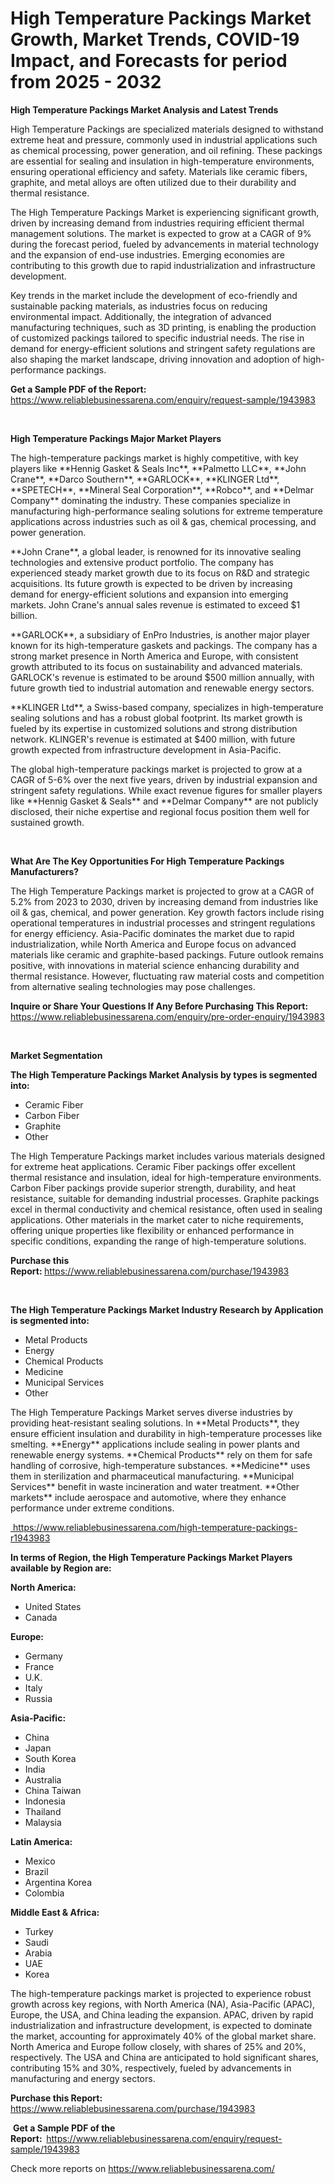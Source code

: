 <p><h1>High Temperature Packings Market Growth, Market Trends, COVID-19 Impact, and Forecasts for period from 2025 - 2032</h1></p><p><strong>High Temperature Packings Market Analysis and Latest Trends</strong></p>
<p><p>High Temperature Packings are specialized materials designed to withstand extreme heat and pressure, commonly used in industrial applications such as chemical processing, power generation, and oil refining. These packings are essential for sealing and insulation in high-temperature environments, ensuring operational efficiency and safety. Materials like ceramic fibers, graphite, and metal alloys are often utilized due to their durability and thermal resistance.</p><p>The High Temperature Packings Market is experiencing significant growth, driven by increasing demand from industries requiring efficient thermal management solutions. The market is expected to grow at a CAGR of 9% during the forecast period, fueled by advancements in material technology and the expansion of end-use industries. Emerging economies are contributing to this growth due to rapid industrialization and infrastructure development.</p><p>Key trends in the market include the development of eco-friendly and sustainable packing materials, as industries focus on reducing environmental impact. Additionally, the integration of advanced manufacturing techniques, such as 3D printing, is enabling the production of customized packings tailored to specific industrial needs. The rise in demand for energy-efficient solutions and stringent safety regulations are also shaping the market landscape, driving innovation and adoption of high-performance packings.</p></p>
<p><strong>Get a Sample PDF of the Report:&nbsp;</strong> <a href="https://www.reliablebusinessarena.com/enquiry/request-sample/1943983?utm_campaign=1948&utm_medium=2&utm_source=Github&utm_content=ia&utm_term=25012025&utm_id=high-temperature-packings">https://www.reliablebusinessarena.com/enquiry/request-sample/1943983</a></p>
<p>&nbsp;</p>
<p><strong>High Temperature Packings Major Market Players</strong></p>
<p><p>The high-temperature packings market is highly competitive, with key players like **Hennig Gasket & Seals Inc**, **Palmetto LLC**, **John Crane**, **Darco Southern**, **GARLOCK**, **KLINGER Ltd**, **SPETECH**, **Mineral Seal Corporation**, **Robco**, and **Delmar Company** dominating the industry. These companies specialize in manufacturing high-performance sealing solutions for extreme temperature applications across industries such as oil & gas, chemical processing, and power generation.</p><p>**John Crane**, a global leader, is renowned for its innovative sealing technologies and extensive product portfolio. The company has experienced steady market growth due to its focus on R&D and strategic acquisitions. Its future growth is expected to be driven by increasing demand for energy-efficient solutions and expansion into emerging markets. John Crane's annual sales revenue is estimated to exceed $1 billion.</p><p>**GARLOCK**, a subsidiary of EnPro Industries, is another major player known for its high-temperature gaskets and packings. The company has a strong market presence in North America and Europe, with consistent growth attributed to its focus on sustainability and advanced materials. GARLOCK's revenue is estimated to be around $500 million annually, with future growth tied to industrial automation and renewable energy sectors.</p><p>**KLINGER Ltd**, a Swiss-based company, specializes in high-temperature sealing solutions and has a robust global footprint. Its market growth is fueled by its expertise in customized solutions and strong distribution network. KLINGER's revenue is estimated at $400 million, with future growth expected from infrastructure development in Asia-Pacific.</p><p>The global high-temperature packings market is projected to grow at a CAGR of 5-6% over the next five years, driven by industrial expansion and stringent safety regulations. While exact revenue figures for smaller players like **Hennig Gasket & Seals** and **Delmar Company** are not publicly disclosed, their niche expertise and regional focus position them well for sustained growth.</p></p>
<p>&nbsp;</p>
<p><strong>What Are The Key Opportunities For High Temperature Packings Manufacturers?</strong></p>
<p><p>The High Temperature Packings market is projected to grow at a CAGR of 5.2% from 2023 to 2030, driven by increasing demand from industries like oil & gas, chemical, and power generation. Key growth factors include rising operational temperatures in industrial processes and stringent regulations for energy efficiency. Asia-Pacific dominates the market due to rapid industrialization, while North America and Europe focus on advanced materials like ceramic and graphite-based packings. Future outlook remains positive, with innovations in material science enhancing durability and thermal resistance. However, fluctuating raw material costs and competition from alternative sealing technologies may pose challenges.</p></p>
<p><strong>Inquire or Share Your Questions If Any Before Purchasing This Report:</strong> <a href="https://www.reliablebusinessarena.com/enquiry/pre-order-enquiry/1943983?utm_campaign=1948&utm_medium=2&utm_source=Github&utm_content=ia&utm_term=25012025&utm_id=high-temperature-packings">https://www.reliablebusinessarena.com/enquiry/pre-order-enquiry/1943983</a></p>
<p>&nbsp;</p>
<p><strong>Market Segmentation</strong></p>
<p><strong>The High Temperature Packings Market Analysis by types is segmented into:</strong></p>
<p><ul><li>Ceramic Fiber</li><li>Carbon Fiber</li><li>Graphite</li><li>Other</li></ul></p>
<p><p>The High Temperature Packings market includes various materials designed for extreme heat applications. Ceramic Fiber packings offer excellent thermal resistance and insulation, ideal for high-temperature environments. Carbon Fiber packings provide superior strength, durability, and heat resistance, suitable for demanding industrial processes. Graphite packings excel in thermal conductivity and chemical resistance, often used in sealing applications. Other materials in the market cater to niche requirements, offering unique properties like flexibility or enhanced performance in specific conditions, expanding the range of high-temperature solutions.</p></p>
<p><strong>Purchase this Report:&nbsp;</strong><a href="https://www.reliablebusinessarena.com/purchase/1943983?utm_campaign=1948&utm_medium=2&utm_source=Github&utm_content=ia&utm_term=25012025&utm_id=high-temperature-packings">https://www.reliablebusinessarena.com/purchase/1943983</a></p>
<p>&nbsp;</p>
<p><strong>The High Temperature Packings Market Industry Research by Application is segmented into:</strong></p>
<p><ul><li>Metal Products</li><li>Energy</li><li>Chemical Products</li><li>Medicine</li><li>Municipal Services</li><li>Other</li></ul></p>
<p><p>The High Temperature Packings Market serves diverse industries by providing heat-resistant sealing solutions. In **Metal Products**, they ensure efficient insulation and durability in high-temperature processes like smelting. **Energy** applications include sealing in power plants and renewable energy systems. **Chemical Products** rely on them for safe handling of corrosive, high-temperature substances. **Medicine** uses them in sterilization and pharmaceutical manufacturing. **Municipal Services** benefit in waste incineration and water treatment. **Other markets** include aerospace and automotive, where they enhance performance under extreme conditions.</p></p>
<p><a href="https://www.reliablebusinessarena.com/high-temperature-packings-r1943983?utm_campaign=1948&utm_medium=2&utm_source=Github&utm_content=ia&utm_term=25012025&utm_id=high-temperature-packings">&nbsp;https://www.reliablebusinessarena.com/high-temperature-packings-r1943983</a></p>
<p><strong>In terms of Region, the High Temperature Packings Market Players available by Region are:</strong></p>
<p>
    <p> <strong> North America: </strong>
        <ul>
            <li>United States</li>
            <li>Canada</li>
        </ul>
        </p> 
    <p> <strong> Europe: </strong>
        <ul>
            <li>Germany</li>
            <li>France</li>
            <li>U.K.</li>
            <li>Italy</li>
            <li>Russia</li>
        </ul>
        </p> 
    <p> <strong> Asia-Pacific: </strong>
        <ul>
            <li>China</li>
            <li>Japan</li>
            <li>South Korea</li>
            <li>India</li>
            <li>Australia</li>
            <li>China Taiwan</li>
            <li>Indonesia</li>
            <li>Thailand</li>
            <li>Malaysia</li>
        </ul>
        </p> 
    <p> <strong> Latin America: </strong>
        <ul>
            <li>Mexico</li>
            <li>Brazil</li>
            <li>Argentina Korea</li>
            <li>Colombia</li>
        </ul>
        </p> 
    <p> <strong> Middle East & Africa: </strong>
        <ul>
            <li>Turkey</li>
            <li>Saudi</li>
            <li>Arabia</li>
            <li>UAE</li>
            <li>Korea</li>
        </ul>
    </p>
    </p>
<p><p>The high-temperature packings market is projected to experience robust growth across key regions, with North America (NA), Asia-Pacific (APAC), Europe, the USA, and China leading the expansion. APAC, driven by rapid industrialization and infrastructure development, is expected to dominate the market, accounting for approximately 40% of the global market share. North America and Europe follow closely, with shares of 25% and 20%, respectively. The USA and China are anticipated to hold significant shares, contributing 15% and 30%, respectively, fueled by advancements in manufacturing and energy sectors.</p></p>
<p><strong>Purchase this Report: </strong><a href="https://www.reliablebusinessarena.com/purchase/1943983?utm_campaign=1948&utm_medium=2&utm_source=Github&utm_content=ia&utm_term=25012025&utm_id=high-temperature-packings">https://www.reliablebusinessarena.com/purchase/1943983</a></p>
<p>&nbsp;<strong>Get a Sample PDF of the Report:&nbsp;&nbsp;</strong><a href="https://www.reliablebusinessarena.com/enquiry/request-sample/1943983?utm_campaign=1948&utm_medium=2&utm_source=Github&utm_content=ia&utm_term=25012025&utm_id=high-temperature-packings">https://www.reliablebusinessarena.com/enquiry/request-sample/1943983</a></p>
<p><strong></strong></p>
<p>Check more reports on <a href="https://www.reliablebusinessarena.com/?utm_campaign=1948&utm_medium=2&utm_source=Github&utm_content=ia&utm_term=25012025&utm_id=high-temperature-packings">https://www.reliablebusinessarena.com/</a></p>